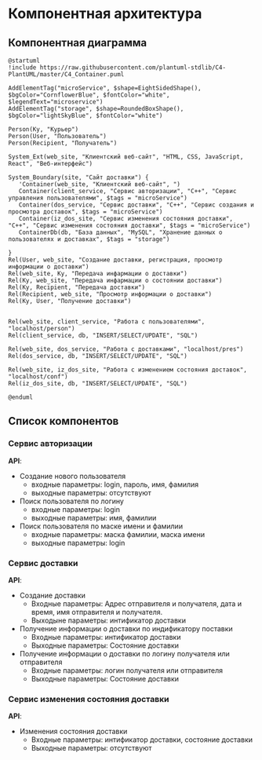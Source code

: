# Компонентная архитектура
<!-- Состав и взаимосвязи компонентов системы между собой и внешними системами с указанием протоколов, ключевые технологии, используемые для реализации компонентов.
Диаграмма контейнеров C4 и текстовое описание. 
-->
## Компонентная диаграмма

```plantuml
@startuml
!include https://raw.githubusercontent.com/plantuml-stdlib/C4-PlantUML/master/C4_Container.puml

AddElementTag("microService", $shape=EightSidedShape(), $bgColor="CornflowerBlue", $fontColor="white", $legendText="microservice")
AddElementTag("storage", $shape=RoundedBoxShape(), $bgColor="lightSkyBlue", $fontColor="white")

Person(Ky, "Курьер")
Person(User, "Пользователь")
Person(Recipient, "Получатель")

System_Ext(web_site, "Клиентский веб-сайт", "HTML, CSS, JavaScript, React", "Веб-интерфейс")

System_Boundary(site, "Сайт доставки") {
   'Container(web_site, "Клиентский веб-сайт", ")
   Container(client_service, "Сервис авторизации", "C++", "Сервис управления пользователями", $tags = "microService")    
   Container(dos_service, "Сервис доставки", "C++", "Сервис создания и просмотра доставок", $tags = "microService") 
   Container(iz_dos_site, "Сервис изменения состояния доставки", "C++", "Сервис изменения состояния доставки", $tags = "microService")   
   ContainerDb(db, "База данных", "MySQL", "Хранение данных о пользователях и доставках", $tags = "storage")
   
}
Rel(User, web_site, "Создание доставки, регистрация, просмотр информации о доставки")
Rel(web_site, Ky, "Передача инфармации о доставки")
Rel(Ky, web_site, "Передача инфармации о состоянии доставки")
Rel(Ky, Recipient, "Передача доставки")
Rel(Recipient, web_site, "Просмотр информации о доставки")
Rel(Ky, User, "Получение доставки")


Rel(web_site, client_service, "Работа с пользователями", "localhost/person")
Rel(client_service, db, "INSERT/SELECT/UPDATE", "SQL")

Rel(web_site, dos_service, "Работа с доставками", "localhost/pres")
Rel(dos_service, db, "INSERT/SELECT/UPDATE", "SQL")

Rel(web_site, iz_dos_site, "Работа с изменением состояния доставок", "localhost/conf")
Rel(iz_dos_site, db, "INSERT/SELECT/UPDATE", "SQL")

@enduml
```
## Список компонентов  

### Сервис авторизации
**API**:
-	Создание нового пользователя
      - входные параметры: login, пароль, имя, фамилия
      - выходные параметры: отсутствуют
-	Поиск пользователя по логину
     - входные параметры:  login
     - выходные параметры: имя, фамилии
-	Поиск пользователя по маске имени и фамилии
     - входные параметры: маска фамилии, маска имени
     - выходные параметры: login
### Сервис доставки
**API**:
- Создание доставки
  - Входные параметры: Адрес отправителя и получателя, дата и время, имя отправителя и получателя.
  - Выходыне параметры: интификатор доставки
- Получение информации о доставки по индификатору поставки
  - Входные параметры: интификатор доставки
  - Выходные параметры: Состояние доставки
- Получение информации о доставки по логину получателя или отправителя
  - Входные параметры: логин получателя или отправителя
  - Выходные параметры: Состояние доставки

### Сервис изменения состояния доставки
**API**:
- Изменения состояния доставки
  - Входные параметры: интификатор доставки, состояние доставки
  - Выходные параметры: отсутствуют

